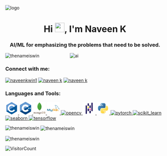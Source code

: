 ![logo](https://github.com/thenameiswin/thenameiswin/blob/main/Blue%20Modern%20Technology%20LinkedIn%20Banner%20(1).png)
<h1 align="center">Hi <img src="https://raw.githubusercontent.com/MartinHeinz/MartinHeinz/master/wave.gif" width="30px" height="30px">, I'm Naveen K</h1>
<h3 align="center">AI/ML for emphasizing the problems that need to be solved.</h3>
<img align="right" alt="ai" width="300" src="http://rampages.us/gdtheory/wp-content/uploads/sites/4828/2019/10/ai-sun-type.gif">

<p align="left"> <img src="https://komarev.com/ghpvc/?username=thenameiswin&label=Profile%20views&color=0e75b6&style=flat" alt="thenameiswin" /> </p>

<h3 align="left">Connect with me:</h3>
<p align="left">
<a href="https://twitter.com/naveenkwin1" target="blank"><img align="center" src="https://raw.githubusercontent.com/rahuldkjain/github-profile-readme-generator/master/src/images/icons/Social/twitter.svg" alt="naveenkwin1" height="30" width="40" /></a>
<a href="https://linkedin.com/in/naveen-k-70a65722a/" target="blank"><img align="center" src="https://raw.githubusercontent.com/rahuldkjain/github-profile-readme-generator/master/src/images/icons/Social/linked-in-alt.svg" alt="naveen k" height="30" width="40" /></a>
<a href="https://kaggle.com/naveenkwin" target="blank"><img align="center" src="https://raw.githubusercontent.com/rahuldkjain/github-profile-readme-generator/master/src/images/icons/Social/kaggle.svg" alt="naveen k" height="30" width="40" /></a>
</p>

<h3 align="left">Languages and Tools:</h3>
<p align="left"> <a href="https://www.cprogramming.com/" target="_blank" rel="noreferrer"> <img src="https://raw.githubusercontent.com/devicons/devicon/master/icons/c/c-original.svg" alt="c" width="40" height="40"/> </a> <a href="https://www.w3schools.com/cpp/" target="_blank" rel="noreferrer"> <img src="https://raw.githubusercontent.com/devicons/devicon/master/icons/cplusplus/cplusplus-original.svg" alt="cplusplus" width="40" height="40"/> </a> <a href="https://www.mongodb.com/" target="_blank" rel="noreferrer"> <img src="https://raw.githubusercontent.com/devicons/devicon/master/icons/mongodb/mongodb-original-wordmark.svg" alt="mongodb" width="40" height="40"/> </a> <a href="https://www.mysql.com/" target="_blank" rel="noreferrer"> <img src="https://raw.githubusercontent.com/devicons/devicon/master/icons/mysql/mysql-original-wordmark.svg" alt="mysql" width="40" height="40"/> </a> <a href="https://opencv.org/" target="_blank" rel="noreferrer"> <img src="https://www.vectorlogo.zone/logos/opencv/opencv-icon.svg" alt="opencv" width="40" height="40"/> </a> <a href="https://pandas.pydata.org/" target="_blank" rel="noreferrer"> <img src="https://raw.githubusercontent.com/devicons/devicon/2ae2a900d2f041da66e950e4d48052658d850630/icons/pandas/pandas-original.svg" alt="pandas" width="40" height="40"/> </a> <a href="https://www.python.org" target="_blank" rel="noreferrer"> <img src="https://raw.githubusercontent.com/devicons/devicon/master/icons/python/python-original.svg" alt="python" width="40" height="40"/> </a> <a href="https://pytorch.org/" target="_blank" rel="noreferrer"> <img src="https://www.vectorlogo.zone/logos/pytorch/pytorch-icon.svg" alt="pytorch" width="40" height="40"/> </a> <a href="https://scikit-learn.org/" target="_blank" rel="noreferrer"> <img src="https://upload.wikimedia.org/wikipedia/commons/0/05/Scikit_learn_logo_small.svg" alt="scikit_learn" width="40" height="40"/> </a> <a href="https://seaborn.pydata.org/" target="_blank" rel="noreferrer"> <img src="https://seaborn.pydata.org/_images/logo-mark-lightbg.svg" alt="seaborn" width="40" height="40"/> </a> <a href="https://www.tensorflow.org" target="_blank" rel="noreferrer"> <img src="https://www.vectorlogo.zone/logos/tensorflow/tensorflow-icon.svg" alt="tensorflow" width="40" height="40"/> </a> </p>

<p><img align="left" src="https://github-readme-stats.vercel.app/api/top-langs?username=thenameiswin&show_icons=true&locale=en&layout=compact" alt="thenameiswin" /></p>

<p>&nbsp;<img align="center" src="https://github-readme-stats.vercel.app/api?username=thenameiswin&show_icons=true&locale=en" alt="thenameiswin" /></p>

<p><img align="center" src="https://github-readme-streak-stats.herokuapp.com/?user=thenameiswin&" alt="thenameiswin" /></p>

![VisitorCount](https://profile-counter.glitch.me/{thenameiswin}/count.svg)
</div>

